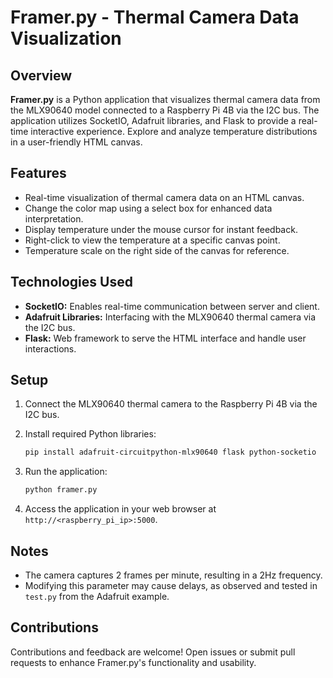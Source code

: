 # Framer.py - Thermal Camera Data Visualization

## Overview

**Framer.py** is a Python application that visualizes thermal camera data from the MLX90640 model connected to a Raspberry Pi 4B via the I2C bus. The application utilizes SocketIO, Adafruit libraries, and Flask to provide a real-time interactive experience. Explore and analyze temperature distributions in a user-friendly HTML canvas.

## Features

- Real-time visualization of thermal camera data on an HTML canvas.
- Change the color map using a select box for enhanced data interpretation.
- Display temperature under the mouse cursor for instant feedback.
- Right-click to view the temperature at a specific canvas point.
- Temperature scale on the right side of the canvas for reference.

## Technologies Used

- **SocketIO:** Enables real-time communication between server and client.
- **Adafruit Libraries:** Interfacing with the MLX90640 thermal camera via the I2C bus.
- **Flask:** Web framework to serve the HTML interface and handle user interactions.

## Setup

1. Connect the MLX90640 thermal camera to the Raspberry Pi 4B via the I2C bus.
2. Install required Python libraries:

    ```bash
    pip install adafruit-circuitpython-mlx90640 flask python-socketio
    ```

3. Run the application:

    ```bash
    python framer.py
    ```

4. Access the application in your web browser at `http://<raspberry_pi_ip>:5000`.

## Notes

- The camera captures 2 frames per minute, resulting in a 2Hz frequency.
- Modifying this parameter may cause delays, as observed and tested in `test.py` from the Adafruit example.

## Contributions

Contributions and feedback are welcome! Open issues or submit pull requests to enhance Framer.py's functionality and usability.
